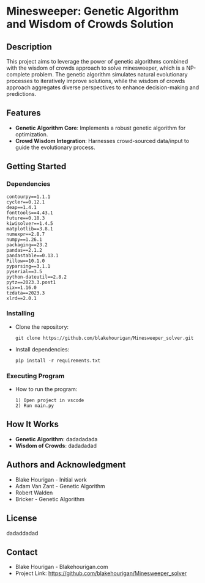# Minesweeper: Genetic Algorithm and Wisdom of Crowds Solution

## Description
This project aims to leverage the power of genetic algorithms combined with the wisdom of crowds approach to solve minesweeper, which is a NP-complete problem. The genetic algorithm simulates natural evolutionary processes to iteratively improve solutions, while the wisdom of crowds approach aggregates diverse perspectives to enhance decision-making and predictions.

## Features
- **Genetic Algorithm Core**: Implements a robust genetic algorithm for optimization.
- **Crowd Wisdom Integration**: Harnesses crowd-sourced data/input to guide the evolutionary process.

## Getting Started

### Dependencies
```
contourpy==1.1.1
cycler==0.12.1
deap==1.4.1
fonttools==4.43.1
future==0.18.3
kiwisolver==1.4.5
matplotlib==3.8.1
numexpr==2.8.7
numpy==1.26.1
packaging==23.2
pandas==2.1.2
pandastable==0.13.1
Pillow==10.1.0
pyparsing==3.1.1
pyserial==3.5
python-dateutil==2.8.2
pytz==2023.3.post1
six==1.16.0
tzdata==2023.3
xlrd==2.0.1
```

### Installing
- Clone the repository: 
  ```
  git clone https://github.com/blakehourigan/Minesweeper_solver.git
  ```
- Install dependencies:
  ```
  pip install -r requirements.txt

  ```

### Executing Program
- How to run the program:
  ```
  1) Open project in vscode
  2) Run main.py
  ```

## How It Works
- **Genetic Algorithm**: dadadadada
- **Wisdom of Crowds**: dadadadad

## Authors and Acknowledgment
- Blake Hourigan - Initial work
- Adam Van Zant - Genetic Algorithm 
- Robert Walden
- Bricker - Genetic Algorithm 

## License
dadaddadad

## Contact
- Blake Hourigan - Blakehourigan.com
- Project Link: https://github.com/blakehourigan/Minesweeper_solver
